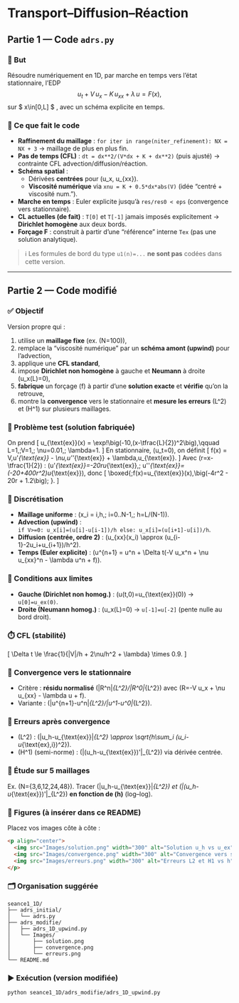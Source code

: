 # Transport–Diffusion–Réaction

## Partie 1 — Code `adrs.py`

### 🎯 But
Résoudre numériquement en 1D, par marche en temps vers l’état stationnaire, l’EDP $$ u_t + V\,u_x - K\,u_{xx} + \lambda\,u = F(x), $$
sur $ x\in[0,L] $ , avec un schéma explicite en temps.

### 🧱 Ce que fait le code
- **Raffinement du maillage** : `for iter in range(niter_refinement): NX = NX + 3` → maillage de plus en plus fin.
- **Pas de temps (CFL)** : `dt = dx**2/(V*dx + K + dx**2)` (puis ajusté) → contrainte CFL advection/diffusion/réaction.
- **Schéma spatial** :
  - Dérivées **centrées** pour \(u_x, u_{xx}\).
  - **Viscosité numérique** via `xnu = K + 0.5*dx*abs(V)` (idée “centré + viscosité num.”).
- **Marche en temps** : Euler explicite jusqu’à `res/res0 < eps` (convergence vers stationnaire).
- **CL actuelles (de fait)** : `T[0]` et `T[-1]` jamais imposés explicitement → **Dirichlet homogène** aux deux bords.
- **Forçage F** : construit à partir d’une “référence” interne `Tex` (pas une solution analytique).

> ℹ️ Les formules de bord du type `u1(n)=...` **ne sont pas** codées dans cette version.

---

## Partie 2 — Code modifié

### ✅ Objectif
Version propre qui :
1) utilise un **maillage fixe** (ex. \(N=100\)),  
2) remplace la “viscosité numérique” par un **schéma amont (upwind)** pour l’advection,  
3) applique une **CFL standard**,  
4) impose **Dirichlet non homogène** à gauche et **Neumann** à droite \(u_x(L)=0\),  
5) **fabrique** un forçage \(f\) à partir d’une **solution exacte** et **vérifie** qu’on la retrouve,  
6) montre la **convergence** vers le stationnaire et **mesure les erreurs** \(L^2\) et \(H^1\) sur plusieurs maillages.

### 🔢 Problème test (solution fabriquée)
On prend
\[
u_{\text{ex}}(x) = \exp\!\big(-10\,(x-\tfrac{L}{2})^2\big),\qquad L=1,\;V=1,\; \nu=0.01,\; \lambda=1.
\]
En stationnaire, \(u_t=0\), on définit
\[
f(x) = V\,u'_{\text{ex}} - \nu\,u''_{\text{ex}} + \lambda\,u_{\text{ex}}.
\]
Avec \(r=x-\tfrac{1}{2}\) : \(u'_{\text{ex}}=-20ru_{\text{ex}},\; u''_{\text{ex}}=(-20+400r^2)u_{\text{ex}}\), donc
\[
\boxed{\;f(x)=u_{\text{ex}}(x)\,\big(-4r^2 - 20r + 1.2\big)\; }.
\]

### 🧩 Discrétisation
- **Maillage uniforme** : \(x_i = i\,h,\; i=0..N-1,\; h=L/(N-1)\).
- **Advection (upwind)** :  
  `if V>=0: u_x[i]=(u[i]-u[i-1])/h else: u_x[i]=(u[i+1]-u[i])/h`.
- **Diffusion (centrée, ordre 2)** : \(u_{xx}(x_i) \approx (u_{i-1}-2u_i+u_{i+1})/h^2\).
- **Temps (Euler explicite)** : \(u^{n+1} = u^n + \Delta t(-V u_x^n + \nu u_{xx}^n - \lambda u^n + f)\).

### 🧱 Conditions aux limites
- **Gauche (Dirichlet non homog.)** : \(u(t,0)=u_{\text{ex}}(0)\) → `u[0]=u_ex(0)`.
- **Droite (Neumann homog.)** : \(u_x(L)=0\) → `u[-1]=u[-2]` (pente nulle au bord droit).

### ⏱️ CFL (stabilité)
\[
\Delta t \le \frac{1}{|V|/h + 2\nu/h^2 + \lambda} \times 0.9.
\]

### 🚦 Convergence vers le stationnaire
- Critère : **résidu normalisé** \(\|R^n\|_{L^2}/\|R^0\|_{L^2}\) avec \(R=-V u_x + \nu u_{xx} - \lambda u + f\).
- Variante : \(\|u^{n+1}-u^n\|_{L^2}/\|u^1-u^0\|_{L^2}\).

### 📏 Erreurs après convergence
- \(L^2\) : \(\|u_h-u_{\text{ex}}\|_{L^2} \approx \sqrt{h\sum_i (u_i-u_{\text{ex},i})^2}\).  
- \(H^1\) (semi-norme) : \(\|(u_h-u_{\text{ex}})'\|_{L^2}\) via dérivée centrée.

### 🔁 Étude sur 5 maillages
Ex. \(N=\{3,6,12,24,48\}\). Tracer \(\|u_h-u_{\text{ex}}\|_{L^2}\) et \(\|(u_h-u_{\text{ex}})'\|_{L^2}\) **en fonction de \(h\)** (log–log).

### 📸 Figures (à insérer dans ce README)
Placez vos images côte à côte :
```html
<p align="center">
  <img src="Images/solution.png" width="300" alt="Solution u_h vs u_ex"/>
  <img src="Images/convergence.png" width="300" alt="Convergence vers stationnaire"/>
  <img src="Images/erreurs.png" width="300" alt="Erreurs L2 et H1 vs h"/>
</p>
```

### 🗂️ Organisation suggérée
```
seance1_1D/
├── adrs_initial/
│   └── adrs.py
├── adrs_modifie/
│   ├── adrs_1D_upwind.py
│   └── Images/
│       ├── solution.png
│       ├── convergence.png
│       └── erreurs.png
└── README.md
```

### ▶️ Exécution (version modifiée)
```bash
python seance1_1D/adrs_modifie/adrs_1D_upwind.py
```
